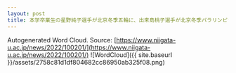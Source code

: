 ```yaml
---
layout: post
title: 本学卒業生の星野純子選手が北京冬季五輪に、出来島桃子選手が北京冬季パラリンピックに出場します
---
```

Autogenerated Word Cloud.
Source\: [https://www.niigata-u.ac.jp/news/2022/100201/](https://www.niigata-u.ac.jp/news/2022/100201/)
![WordCloud]({{ site.baseurl }}/assets/2758c81d1df804682cc86950ab325f08.png)